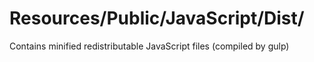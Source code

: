 # Resources/Public/JavaScript/Dist/

Contains minified redistributable JavaScript files (compiled by gulp)